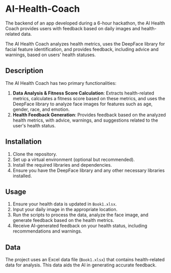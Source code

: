 # AI-Health-Coach

The backend of an app developed during a 6-hour hackathon, the AI Health Coach provides users with feedback based on daily images and health-related data.

The AI Health Coach analyzes health metrics, uses the DeepFace library for facial feature identification, and provides feedback, including advice and warnings, based on users' health statuses.


## Description

The AI Health Coach has two primary functionalities:
1. **Data Analysis & Fitness Score Calculation**: Extracts health-related metrics, calculates a fitness score based on these metrics, and uses the DeepFace library to analyze face images for features such as age, gender, race, and emotion.
2. **Health Feedback Generation**: Provides feedback based on the analyzed health metrics, with advice, warnings, and suggestions related to the user's health status.

## Installation

1. Clone the repository.
2. Set up a virtual environment (optional but recommended).
3. Install the required libraries and dependencies.
4. Ensure you have the DeepFace library and any other necessary libraries installed.

## Usage

1. Ensure your health data is updated in `Book1.xlsx`.
2. Input your daily image in the appropriate location.
3. Run the scripts to process the data, analyze the face image, and generate feedback based on the health metrics.
4. Receive AI-generated feedback on your health status, including recommendations and warnings.

## Data

The project uses an Excel data file (`Book1.xlsx`) that contains health-related data for analysis. This data aids the AI in generating accurate feedback.


